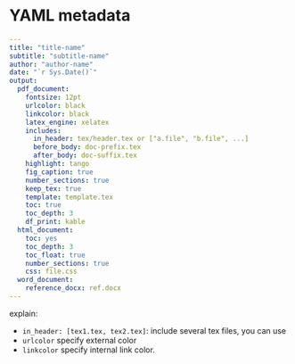 # YAML metadata

```yaml
---
title: "title-name"
subtitle: "subtitle-name"
author: "author-name"
date: "`r Sys.Date()`"
output: 
  pdf_document:
    fontsize: 12pt
    urlcolor: black
    linkcolor: black
    latex_engine: xelatex
    includes:
      in_header: tex/header.tex or ["a.file", "b.file", ...]
      before_body: doc-prefix.tex
      after_body: doc-suffix.tex
    highlight: tango
    fig_caption: true
    number_sections: true
    keep_tex: true
    template: template.tex
    toc: true
    toc_depth: 3
    df_print: kable
  html_document:
    toc: yes
    toc_depth: 3
    toc_float: true
    number_sections: true
    css: file.css
  word_document:
    reference_docx: ref.docx
---
```

explain:

* `in_header: [tex1.tex, tex2.tex]`: include several tex files, you can use
* `urlcolor` specify external color
* `linkcolor` specify internal link color.
